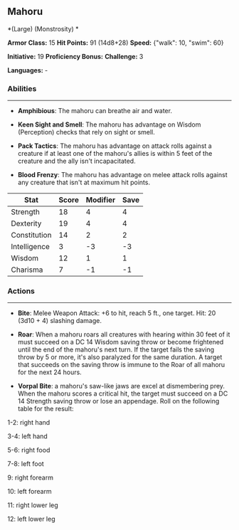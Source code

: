 ## Mahoru
*(Large) (Monstrosity) *

**Armor Class:** 15
**Hit Points:** 91 (14d8+28)
**Speed:** {"walk": 10, "swim": 60}

**Initiative:** 19
**Proficiency Bonus:**
**Challenge:** 3

**Languages:** -

### Abilities
 --- 
- **Amphibious**: The mahoru can breathe air and water.

- **Keen Sight and Smell**: The mahoru has advantage on Wisdom (Perception) checks that rely on sight or smell.

- **Pack Tactics**: The mahoru has advantage on attack rolls against a creature if at least one of the mahoru's allies is within 5 feet of the creature and the ally isn't incapacitated.

- **Blood Frenzy**: The mahoru has advantage on melee attack rolls against any creature that isn't at maximum hit points.



| Stat | Score | Modifier | Save |
| ---- | ---- | ---- | ---- |
| Strength | 18 | 4 | 4 |
| Dexterity | 19 | 4 | 4 |
| Constitution | 14 | 2 | 2 |
| Intelligence | 3 | -3 | -3 |
| Wisdom | 12 | 1 | 1 |
| Charisma | 7 | -1 | -1 |

### Actions
 --- 
- **Bite**: Melee Weapon Attack: +6 to hit, reach 5 ft., one target. Hit: 20 (3d10 + 4) slashing damage.

- **Roar**: When a mahoru roars all creatures with hearing within 30 feet of it must succeed on a DC 14 Wisdom saving throw or become frightened until the end of the mahoru's next turn. If the target fails the saving throw by 5 or more, it's also paralyzed for the same duration. A target that succeeds on the saving throw is immune to the Roar of all mahoru for the next 24 hours.

- **Vorpal Bite**: a mahoru's saw-like jaws are excel at dismembering prey. When the mahoru scores a critical hit, the target must succeed on a DC 14 Strength saving throw or lose an appendage. Roll on the following table for the result:

1-2: right hand

3-4: left hand

5-6: right food

7-8: left foot

9: right forearm

10: left forearm

11: right lower leg

12: left lower leg

